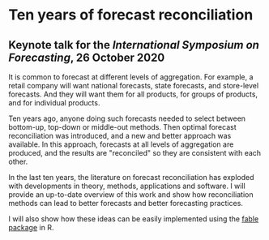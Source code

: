 # Ten years of forecast reconciliation

## Keynote talk for the *International Symposium on Forecasting*, 26 October 2020

It is common to forecast at different levels of aggregation. For example, a retail company will want national forecasts, state forecasts, and store-level forecasts. And they will want them for all products, for groups of products, and for individual products.

Ten years ago, anyone doing such forecasts needed to select between bottom-up, top-down or middle-out methods. Then optimal forecast reconciliation was introduced, and a new and better approach was available. In this approach, forecasts at all levels of aggregation are produced, and the results are "reconciled" so they are consistent with each other.

In the last ten years, the literature on forecast reconciliation has exploded  with developments in theory, methods, applications and software. I will provide an up-to-date overview of this work and show how reconciliation methods can lead to better forecasts and better forecasting practices.

I will also show how these ideas can be easily implemented using the [fable package](http://fable.tidyverts.org) in R.
